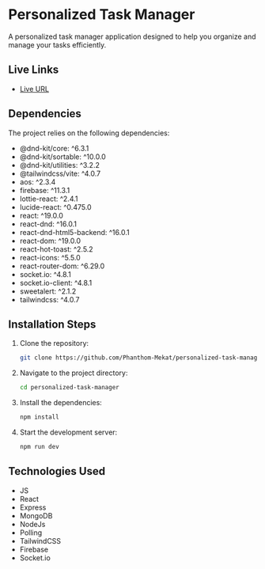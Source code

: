 # Personalized Task Manager

A personalized task manager application designed to help you organize and manage your tasks efficiently.

## Live Links
- [Live URL](https://personalized-taskmanager.netlify.app/)

## Dependencies
The project relies on the following dependencies:
- @dnd-kit/core: ^6.3.1
- @dnd-kit/sortable: ^10.0.0
- @dnd-kit/utilities: ^3.2.2
- @tailwindcss/vite: ^4.0.7
- aos: ^2.3.4
- firebase: ^11.3.1
- lottie-react: ^2.4.1
- lucide-react: ^0.475.0
- react: ^19.0.0
- react-dnd: ^16.0.1
- react-dnd-html5-backend: ^16.0.1
- react-dom: ^19.0.0
- react-hot-toast: ^2.5.2
- react-icons: ^5.5.0
- react-router-dom: ^6.29.0
- socket.io: ^4.8.1
- socket.io-client: ^4.8.1
- sweetalert: ^2.1.2
- tailwindcss: ^4.0.7

## Installation Steps
1. Clone the repository:
    ```bash
    git clone https://github.com/Phanthom-Mekat/personalized-task-manager.git
    ```
2. Navigate to the project directory:
    ```bash
    cd personalized-task-manager
    ```
3. Install the dependencies:
    ```bash
    npm install
    ```
4. Start the development server:
    ```bash
    npm run dev
    ```

## Technologies Used
- JS
- React
- Express
- MongoDB
- NodeJs
- Polling
- TailwindCSS
- Firebase
- Socket.io
